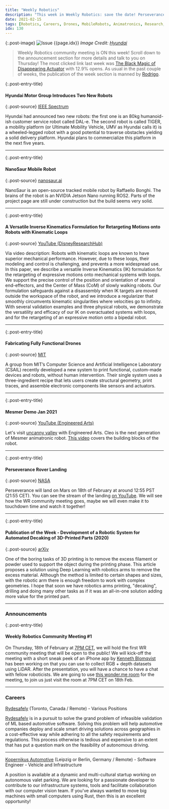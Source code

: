 ```yaml
---
title: "Weekly Robotics"
description: "This week in Weekly Robotics: save the date! Perseverance landing and WR community meeting, interesting robots from Hyundai, an open-source tracked robot with Jetson Nano, two animatronics related projects and more!"
date: 2021-02-15
tags: [Robotics, Careers, Drones, MobileRobots, Animatronics, Research, Manufacturing]
idx: 130
---
```


{:.post-image}
![Issue {{page.idx}}](/img/headers/{{page.idx}}.jpg "Issue {{page.idx}}")
*Image Credit: [Hyundai](https://www.hyundai.news/uk/brand/hyundai-motor-group-introduces-advanced-humanoid-robot-dal-e/)*

> Weekly Robotics community meeting is ON this week! Scroll down to the announcement section for more details and talk to you on Thursday! The most clicked link last week was [The Black Magic of Disappearing Actuator](https://hackaday.com/2020/12/29/the-black-magic-of-a-disappearing-linear-actuator/) with 12.9% opens. As usual in the past couple of weeks, the publication of the week section is manned by [Rodrigo](https://www.linkedin.com/in/rodrigo-lopes-catto/).

{:.post-entry-title}
#### Hyundai Motor Group Introduces Two New Robots

{:.post-source}
[IEEE Spectrum](https://spectrum.ieee.org/automaton/robotics/industrial-robots/hyundai-boston-dynamics-new-robots)

Hyundai had announced two new robots: the first one is an 80kg humanoid-ish customer service robot called DAL-e. The second robot is called TIGER, a mobility platform (or Ultimate Mobility Vehicle, UMV as Hyundai calls it) is a wheeled-legged robot with a good potential to traverse obstacles yielding a solid delivery platform. Hyundai plans to commercialize this platform in the next five years.

----

{:.post-entry-title}
#### NanoSaur Mobile Robot

{:.post-source}
[nanosaur.ai](https://nanosaur.ai/)

NanoSaur is an open-source tracked mobile robot by Raffaello Bonghi. The brains of the robot is an NVIDIA Jetson Nano running ROS2. Parts of the project page are still under construction but the build seems very solid.

----

{:.post-entry-title}
#### A Versatile Inverse Kinematics Formulation for Retargeting Motions onto Robots with Kinematic Loops

{:.post-source}
[YouTube (DisneyResearchHub)](https://www.youtube.com/watch?v=3ffYypVOGy4)

Via video description: Robots with kinematic loops are known to have superior mechanical performance. However, due to these loops, their modeling and control is challenging, and prevents a more widespread use. In this paper, we describe a versatile Inverse Kinematics (IK) formulation for the retargeting of expressive motions onto mechanical systems with loops. We support the precise control of the position and orientation of several end-effectors, and the Center of Mass (CoM) of slowly walking robots. Our formulation safeguards against a disassembly when IK targets are moved outside the workspace of the robot, and we introduce a regularizer that smoothly circumvents kinematic singularities where velocities go to infinity. With several validation examples and three physical robots, we demonstrate the versatility and efficacy of our IK on overactuated systems with loops, and for the retargeting of an expressive motion onto a bipedal robot.

----

{:.post-entry-title}
#### Fabricating Fully Functional Drones

{:.post-source}
[MIT](https://news.mit.edu/2021/fabricating-fully-functional-drones-0208)

A group from MIT’s Computer Science and Artificial Intelligence Laboratory (CSAIL) recently developed a new system to print functional, custom-made devices and robots, without human intervention. Their single system uses a three-ingredient recipe that lets users create structural geometry, print traces, and assemble electronic components like sensors and actuators.

----

{:.post-entry-title}
#### Mesmer Demo Jan 2021

{:.post-source}
[YouTube (Engineered Arts)](https://youtu.be/PAMYPjySY9g)

Let's visit [uncanny valley](https://en.wikipedia.org/wiki/Uncanny_valley) with Engineered Arts. Cleo is the next generation of Mesmer animatronic robot. [This video](https://youtu.be/iDZOoQQfMSw) covers the building blocks of the robot.

----

{:.post-entry-title}
#### Perseverance Rover Landing

{:.post-source}
[NASA](https://mars.nasa.gov/mars2020/timeline/landing/watch-online/)

Perseverance will land on Mars on 18th of February at around 12:55 PST (21:55 CET). You can see the stream of the landing [on YouTube](https://youtu.be/gm0b_ijaYMQ). We will see how the WR community meeting goes, maybe we will even make it to touchdown time and watch it together!

----

{:.post-entry-title}
#### Publication of the Week - Development of a Robotic System for Automated Decaking of 3D-Printed Parts (2020)

{:.post-source}
[arXiv](https://arxiv.org/abs/2003.05115)

One of the boring tasks of 3D printing is to remove the excess filament or powder used to support the object during the printing phase. This article proposes a solution using Deep Learning with robotics arms to remove the excess material. Although the method is limited to certain shapes and sizes, with the robotic arm there is enough freedom to work with complex geometries. I hope that soon we have robotics arms printing, "decaking", drilling and doing many other tasks as if it was an all-in-one solution adding more value for the printed part.

----

### Announcements

{:.post-entry-title}
#### Weekly Robotics Community Meeting #1

On Thursday, 18th of February at [7PM CET](https://savvytime.com/converter/cet-to-gmt/feb-18-2021/7pm), we will hold the first WR community meeting that will be open to the public! We will kick-off the meeting with a short sneak peek of an iPhone app by [Kenneth Blomqvist](https://keke.dev/) has been working on that you can use to collect RGB + depth datasets using LiDAR. After the presentation, you will have a chance to have a chat with fellow roboticists. We are going to use [this wonder.me room](https://www.wonder.me/r?id=ca775720-dd52-453f-a80e-9144bb847966) for the meeting, to join us just visit the room at 7PM CET on 18th Feb.

----

### Careers

[Rydesafely](https://angel.co/company/rydesafely-17/jobs) (Toronto, Canada / Remote) - Various Positions

[Rydesafely](https://www.rydesafely.com/) is in a pursuit to solve the grand problem of infeasible validation of ML based automotive software. Solving this problem will help automotive companies deploy and scale smart driving solutions across geographies in a cost-effective way while adhering to all the safety requirements and regulations. This process otherwise is tedious and expensive to an extent that has put a question mark on the feasibility of autonomous driving.

---

[Kopernikus Automotive](https://app.beapplied.com/apply/g65f3lvx71) (Leipzig or Berlin, Germany / Remote) - Software Engineer - Vehicle and Infrastructure

A position is available at a dynamic and multi-cultural startup working on autonomous valet parking. We are looking for a passionate developer to contribute to our infrastructure systems, tools and facilitate collaboration with our computer vision team. If you've always wanted to move big machines with small computers using Rust, then this is an excellent opportunity!
